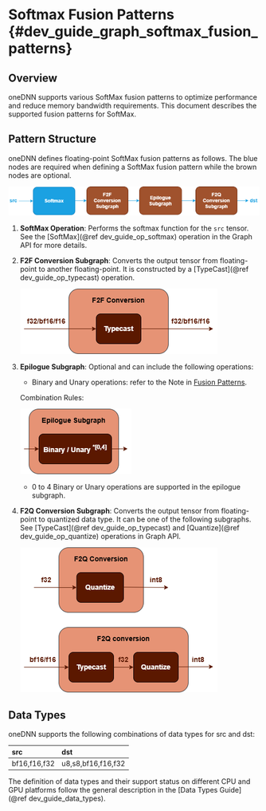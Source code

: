 Softmax Fusion Patterns {#dev_guide_graph_softmax_fusion_patterns}
==================================================================

## Overview

oneDNN supports various SoftMax fusion patterns to optimize performance and
reduce memory bandwidth requirements. This document describes the supported
fusion patterns for SoftMax.

## Pattern Structure

oneDNN defines floating-point SoftMax fusion patterns as follows.
The blue nodes are required when defining a SoftMax fusion pattern while the
brown nodes are optional.

![Softmax pattern](images/softmax_pattern.png)

1. **SoftMax Operation**: Performs the softmax function for the `src` tensor. See
   the [SoftMax](@ref dev_guide_op_softmax) operation in the Graph API for more
   details.
2. **F2F Conversion Subgraph**: Converts the output tensor from floating-point to
   another floating-point. It is constructed by a [TypeCast](@ref dev_guide_op_typecast)
   operation.

   ![f2f_conversion_subgraph](images/f2f_conversion.png)

3. **Epilogue Subgraph**: Optional and can include the following operations:
   - Binary and Unary operations: refer to the Note in
     [Fusion Patterns](graph_fusion_patterns.html).

   Combination Rules:

   ![epilogue subgraph](images/epilogue_subgraph_general_1.png)

   - 0 to 4 Binary or Unary operations are supported in the epilogue subgraph.

4. **F2Q Conversion Subgraph**: Converts the output
   tensor from floating-point to quantized data type. It can be one of
   the following subgraphs. See [TypeCast](@ref dev_guide_op_typecast)
   and [Quantize](@ref dev_guide_op_quantize) operations in Graph API.

   ![f2q_conversion_subgraph](images/f2q_conversion_softmax.png)


## Data Types

oneDNN supports the following combinations of data types for src and dst:

| src           | dst             |
| :------------ | :----------------- |
| bf16,f16,f32  | u8,s8,bf16,f16,f32 |

The definition of data types and their support status on different CPU and GPU
platforms follow the general description in the [Data Types Guide](@ref dev_guide_data_types).
